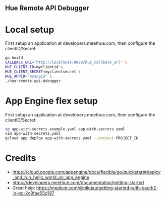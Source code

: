 Hue Remote API Debugger
-------

# Local setup
First setup an application at developers.meethue.com, then configure the clientID/Secret:

```bash
go build
CALLBACK_URL="http://localhost:8080/hue_callback_url" \
HUE_CLIENT_ID=myclientid \
HUE_CLIENT_SECRET=myclientsecret \
HUE_APPID="myappid" \
./hue-remote-api-debugger
```

# App Engine flex setup
First setup an application at developers.meethue.com, then configure the clientID/Secret:

```bash
cp app-with-secrets.example.yaml app-with-secrets.yaml
vim app-with-secrets.yaml
gcloud app deploy app-with-secrets.yaml --project PROJECT_ID
```

# Credits

- https://cloud.google.com/appengine/docs/flexible/go/quickstart#deploy_and_run_hello_world_on_app_engine
- https://developers.meethue.com/documentation/getting-started
- Great help: https://medium.com/@pliutau/getting-started-with-oauth2-in-go-2c9fae55d187
